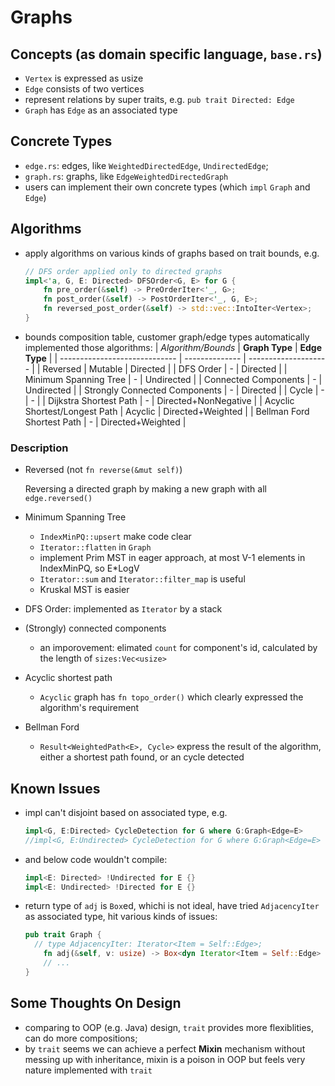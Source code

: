 # Graphs

## Concepts (as domain specific language, `base.rs`)
  - `Vertex` is expressed as usize
  - `Edge` consists of two vertices
  - represent relations by super traits, e.g. `pub trait Directed: Edge`
  - `Graph` has `Edge` as an associated type

## Concrete Types
  - `edge.rs`: edges, like `WeightedDirectedEdge`, `UndirectedEdge`;
  - `graph.rs`: graphs, like `EdgeWeightedDirectedGraph`
  - users can implement their own concrete types (which `impl` `Graph` and `Edge`)

## Algorithms
  - apply algorithms on various kinds of graphs based on trait bounds, e.g.
      ``` rust
      // DFS order applied only to directed graphs
      impl<'a, G, E: Directed> DFSOrder<G, E> for G {
          fn pre_order(&self) -> PreOrderIter<'_, G>;
          fn post_order(&self) -> PostOrderIter<'_, G, E>;
          fn reversed_post_order(&self) -> std::vec::IntoIter<Vertex>;
      }
      ```
  - bounds composition table, customer graph/edge types automatically implemented those algorithms:
      | *Algorithm/Bounds*            | **Graph Type** | **Edge Type**        |
      | ----------------------------- | -------------- | -------------------- |
      | Reversed                      | Mutable        | Directed             |
      | DFS Order                     | -              | Directed             |
      | Minimum Spanning Tree         | -              | Undirected           |
      | Connected Components          | -              | Undirected           |
      | Strongly Connected Components | -              | Directed             |
      | Cycle                         | -              | -                    |
      | Dijkstra Shortest Path        | -              | Directed+NonNegative |
      | Acyclic Shortest/Longest Path | Acyclic        | Directed+Weighted    |
      | Bellman Ford Shortest Path    | -              | Directed+Weighted    |

### Description
  - Reversed (not `fn reverse(&mut self)`)

    Reversing a directed graph by making a new graph with all `edge.reversed()`

  - Minimum Spanning Tree
    - `IndexMinPQ::upsert` make code clear
    - `Iterator::flatten` in `Graph`
    - implement Prim MST in eager approach, at most V-1 elements in IndexMinPQ, so E*LogV
    - `Iterator::sum` and `Iterator::filter_map` is useful
    - Kruskal MST is easier
  - DFS Order: implemented as `Iterator` by a stack
  - (Strongly) connected components
    - an imporovement: elimated `count` for component's id, calculated by the length of `sizes:Vec<usize>`
  - Acyclic shortest path
    - `Acyclic` graph has `fn topo_order()` which clearly expressed the algorithm's requirement
  - Bellman Ford
    - `Result<WeightedPath<E>, Cycle>` express the result of the algorithm, either a shortest path found, or an cycle detected

## Known Issues
  - impl can't disjoint based on associated type, e.g.
    ```rust
    impl<G, E:Directed> CycleDetection for G where G:Graph<Edge=E>
    //impl<G, E:Undirected> CycleDetection for G where G:Graph<Edge=E>
    ```
  - and below code wouldn't compile:
    ```rust
    impl<E: Directed> !Undirected for E {}
    impl<E: Undirected> !Directed for E {}
    ```
  - return type of `adj` is `Box`ed, whichi is not ideal, have tried `AdjacencyIter` as associated type, hit various kinds of issues:
    ```rust
    pub trait Graph {
      // type AdjacencyIter: Iterator<Item = Self::Edge>;
	    fn adj(&self, v: usize) -> Box<dyn Iterator<Item = Self::Edge> + '_>;
        // ...
    }
    ```

## Some Thoughts On Design
  - comparing to OOP (e.g. Java) design, `trait` provides more flexiblities, can do more compositions;
  - by `trait` seems we can achieve a perfect **Mixin** mechanism without messing up with inheritance, mixin is a poison in OOP but feels very nature implemented with `trait`
